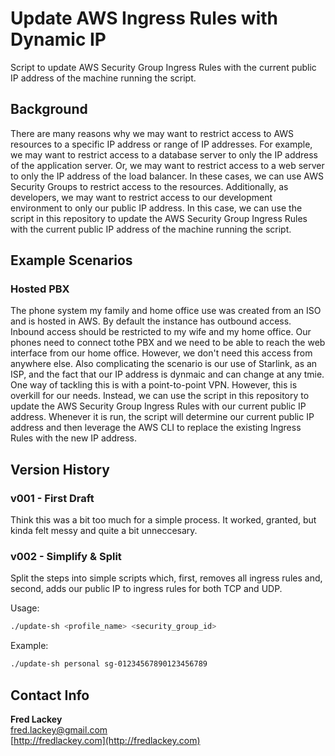 # Update AWS Ingress Rules with Dynamic IP

Script to update AWS Security Group Ingress Rules with the current public IP address of the machine running the script.

## Background  

There are many reasons why we may want to restrict access to AWS resources to a specific IP address or range of IP addresses.  For example, we may want to restrict access to a database server to only the IP address of the application server.  Or, we may want to restrict access to a web server to only the IP address of the load balancer.  In these cases, we can use AWS Security Groups to restrict access to the resources.  Additionally, as developers, we may want to restrict access to our development environment to only our public IP address.  In this case, we can use the script in this repository to update the AWS Security Group Ingress Rules with the current public IP address of the machine running the script.

## Example Scenarios

### Hosted PBX

The phone system my family and home office use was created from an ISO and is hosted in AWS.  By default the instance has outbound access.  Inbound access should be restricted to my wife and my home office.  Our phones need to connect tothe PBX and we need to be able to reach the web interface from our home office.  However, we don't need this access from anywhere else.  Also complicating the scenario is our use of Starlink, as an ISP, and the fact that our IP address is dynmaic and can change at any tmie.  One way of tackling this is with a point-to-point VPN.  However, this is overkill for our needs.  Instead, we can use the script in this repository to update the AWS Security Group Ingress Rules with our current public IP address.  Whenever it is run, the script will determine our current public IP address and then leverage the AWS CLI to replace the existing Ingress Rules with the new IP address.

## Version History

### v001 - First Draft  

Think this was a bit too much for a simple process.  It worked, granted, but kinda felt messy and quite a bit unneccesary.

### v002 - Simplify & Split  

Split the steps into simple scripts which, first, removes all ingress rules and, second, adds our public IP to ingress rules for both TCP and UDP.

Usage:  

```bash  
./update-sh <profile_name> <security_group_id>
```  

Example:  

```bash  
./update-sh personal sg-01234567890123456789
```

## Contact Info  

**Fred Lackey**  
[fred.lackey@gmail.com](mailto:fred.lackey@gmail.com)  
[http://fredlackey.com](http://fredlackey.com)  
